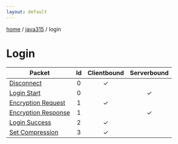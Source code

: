 ```yaml
---
layout: default
---
```


[home](/)  /  [java315](/protocol/java315)  /  login

# Login

Packet | Id | Clientbound | Serverbound
---|:---:|:---:|:---:
[Disconnect](logindisconnect) | 0 | ✓ |  
[Login Start](loginlogin-start) | 0 |   | ✓
[Encryption Request](loginencryption-request) | 1 | ✓ |  
[Encryption Response](loginencryption-response) | 1 |   | ✓
[Login Success](loginlogin-success) | 2 | ✓ |  
[Set Compression](loginset-compression) | 3 | ✓ |  

